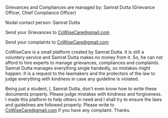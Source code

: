 Grievances and Compliances are managed by: Samrat Dutta (Grievance Officer, Chief Compliance Officer) 

Nodal contact person: Samrat Dutta

Send your Grievances to CoWiseCare@gmail.com

Send your complaints to CoWiseCare@gmail.com


CoWiseCare is a small platform created by Samrat Dutta. It is still a voluntery service and Samrat Dutta makes no money from it. So, he can not afford to hire experts to manage grievances, compliances and complaints. 
Samrat Dutta manages everything single handedly, so mistakes might happen. It is a request to the lawmakers and the protectors of the law to judge everything with kindness in case any guideline is violated.


Being just a student, I, Samrat Dutta, don't even know how to write these documents properly. Please judge mistakes with kindness and forgiveness. I made this platform to help others in need and I shall try to ensure the laws and guidelines are followed properly. 
Please write to CoWiseCare@gmail.com if you have any complaint. 
Thanks. 
